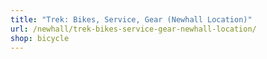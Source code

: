 ```yaml
---
title: "Trek: Bikes, Service, Gear (Newhall Location)"
url: /newhall/trek-bikes-service-gear-newhall-location/
shop: bicycle
---
```

